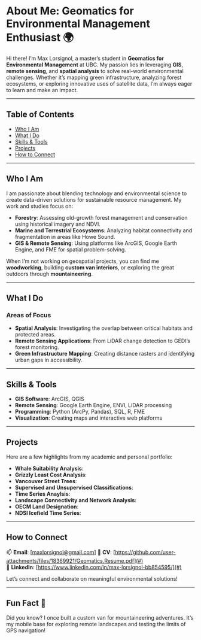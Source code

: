 # About Me: Geomatics for Environmental Management Enthusiast 🌍

Hi there! I’m Max Lorsignol, a master’s student in **Geomatics for Environmental Management** at UBC. My passion lies in leveraging **GIS**, **remote sensing**, and **spatial analysis** to solve real-world environmental challenges. Whether it’s mapping green infrastructure, analyzing forest ecosystems, or exploring innovative uses of satellite data, I’m always eager to learn and make an impact.

---

## Table of Contents
- [Who I Am](#who-i-am)
- [What I Do](#what-i-do)
- [Skills & Tools](#skills--tools)
- [Projects](#projects)
- [How to Connect](#how-to-connect)

---

## Who I Am

I am passionate about blending technology and environmental science to create data-driven solutions for sustainable resource management. My work and studies focus on:
- **Forestry**: Assessing old-growth forest management and conservation using historical imagery and NDVI.
- **Marine and Terrestrial Ecosystems**: Analyzing habitat connectivity and fragmentation in areas like Howe Sound.
- **GIS & Remote Sensing**: Using platforms like ArcGIS, Google Earth Engine, and FME for spatial problem-solving.

When I’m not working on geospatial projects, you can find me **woodworking**, building **custom van interiors**, or exploring the great outdoors through **mountaineering**.

---

## What I Do

### Areas of Focus
- **Spatial Analysis**: Investigating the overlap between critical habitats and protected areas.
- **Remote Sensing Applications**: From LiDAR change detection to GEDI’s forest monitoring.
- **Green Infrastructure Mapping**: Creating distance rasters and identifying urban gaps in accessibility.

---

## Skills & Tools

- **GIS Software**: ArcGIS, QGIS
- **Remote Sensing**: Google Earth Engine, ENVI, LiDAR processing
- **Programming**: Python (ArcPy, Pandas), SQL, R, FME
- **Visualization**: Creating maps and interactive web platforms

---

## Projects

Here are a few highlights from my academic and personal portfolio:
- **Whale Suitability Analysis**: 
- **Grizzly Least Cost Analysis**: 
- **Vancouver Street Trees**: 
- **Supervised and Unsupervised Classifications**:
- **Time Series Anaylsis**:
- **Landscape Connectivity and Network Analysis**:
- **OECM Land Designation**:
- **NDSI Icefield Time Series**:

---

## How to Connect

📫 **Email**: [maxlorsignol@gmail.com] 
📄 **CV**: [https://github.com/user-attachments/files/18369921/Geomatics.Resume.pdf](#)  
💼 **LinkedIn**: [https://www.linkedin.com/in/max-lorsignol-bb854595/](#)  

Let’s connect and collaborate on meaningful environmental solutions!

---

## Fun Fact 🌟

Did you know? I once built a custom van for mountaineering adventures. It’s my mobile base for exploring remote landscapes and testing the limits of GPS navigation!

